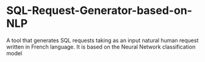 # SQL-Request-Generator-based-on-NLP
A tool that generates SQL requests taking as an input natural human request written in French language. It is based on the Neural Network classification model
